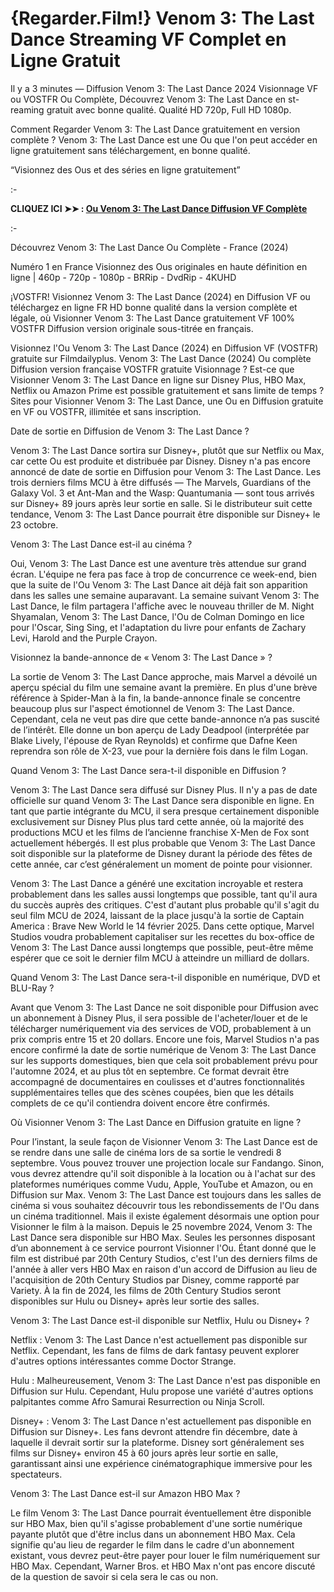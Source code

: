 # {Regarder.Film!} Venom 3: The Last Dance Streaming VF Complet en Ligne Gratuit
Il y a 3 minutes — Diffusion Venom 3: The Last Dance 2024 Visionnage VF ou VOSTFR Ou Complète, Découvrez Venom 3: The Last Dance en st-reaming gratuit avec bonne qualité. Qualité HD 720p, Full HD 1080p.

Comment Regarder Venom 3: The Last Dance gratuitement en version complète ? Venom 3: The Last Dance est une Ou que l'on peut accéder en ligne gratuitement sans téléchargement, en bonne qualité.

“Visionnez des Ous et des séries en ligne gratuitement”

:-

**CLIQUEZ ICI ➤➤ : [Ou Venom 3: The Last Dance Diffusion VF Complète](https://t.co/r40hPuMGCW)**

:-

Découvrez Venom 3: The Last Dance Ou Complète - France (2024)

Numéro 1 en France Visionnez des Ous originales en haute définition en ligne | 460p - 720p - 1080p - BRRip - DvdRip - 4KUHD

¡VOSTFR! Visionnez Venom 3: The Last Dance (2024) en Diffusion VF ou téléchargez en ligne FR HD bonne qualité dans la version complète et légale, où Visionner Venom 3: The Last Dance gratuitement VF 100% VOSTFR Diffusion version originale sous-titrée en français.

Visionnez l'Ou Venom 3: The Last Dance (2024) en Diffusion VF (VOSTFR) gratuite sur Filmdailyplus. Venom 3: The Last Dance (2024) Ou complète Diffusion version française VOSTFR gratuite Visionnage ? Est-ce que Visionner Venom 3: The Last Dance en ligne sur Disney Plus, HBO Max, Netflix ou Amazon Prime est possible gratuitement et sans limite de temps ? Sites pour Visionner Venom 3: The Last Dance, une Ou en Diffusion gratuite en VF ou VOSTFR, illimitée et sans inscription.

Date de sortie en Diffusion de Venom 3: The Last Dance ?

Venom 3: The Last Dance sortira sur Disney+, plutôt que sur Netflix ou Max, car cette Ou est produite et distribuée par Disney. Disney n'a pas encore annoncé de date de sortie en Diffusion pour Venom 3: The Last Dance. Les trois derniers films MCU à être diffusés — The Marvels, Guardians of the Galaxy Vol. 3 et Ant-Man and the Wasp: Quantumania — sont tous arrivés sur Disney+ 89 jours après leur sortie en salle. Si le distributeur suit cette tendance, Venom 3: The Last Dance pourrait être disponible sur Disney+ le 23 octobre.

Venom 3: The Last Dance est-il au cinéma ?

Oui, Venom 3: The Last Dance est une aventure très attendue sur grand écran. L'équipe ne fera pas face à trop de concurrence ce week-end, bien que la suite de l'Ou Venom 3: The Last Dance ait déjà fait son apparition dans les salles une semaine auparavant. La semaine suivant Venom 3: The Last Dance, le film partagera l'affiche avec le nouveau thriller de M. Night Shyamalan, Venom 3: The Last Dance, l'Ou de Colman Domingo en lice pour l'Oscar, Sing Sing, et l'adaptation du livre pour enfants de Zachary Levi, Harold and the Purple Crayon.

Visionnez la bande-annonce de « Venom 3: The Last Dance » ?

La sortie de Venom 3: The Last Dance approche, mais Marvel a dévoilé un aperçu spécial du film une semaine avant la première. En plus d'une brève référence à Spider-Man à la fin, la bande-annonce finale se concentre beaucoup plus sur l'aspect émotionnel de Venom 3: The Last Dance. Cependant, cela ne veut pas dire que cette bande-annonce n’a pas suscité de l’intérêt. Elle donne un bon aperçu de Lady Deadpool (interprétée par Blake Lively, l'épouse de Ryan Reynolds) et confirme que Dafne Keen reprendra son rôle de X-23, vue pour la dernière fois dans le film Logan.

Quand Venom 3: The Last Dance sera-t-il disponible en Diffusion ?

Venom 3: The Last Dance sera diffusé sur Disney Plus. Il n'y a pas de date officielle sur quand Venom 3: The Last Dance sera disponible en ligne. En tant que partie intégrante du MCU, il sera presque certainement disponible exclusivement sur Disney Plus plus tard cette année, où la majorité des productions MCU et les films de l’ancienne franchise X-Men de Fox sont actuellement hébergés. Il est plus probable que Venom 3: The Last Dance soit disponible sur la plateforme de Disney durant la période des fêtes de cette année, car c’est généralement un moment de pointe pour visionner.

Venom 3: The Last Dance a généré une excitation incroyable et restera probablement dans les salles aussi longtemps que possible, tant qu'il aura du succès auprès des critiques. C'est d'autant plus probable qu'il s'agit du seul film MCU de 2024, laissant de la place jusqu'à la sortie de Captain America : Brave New World le 14 février 2025. Dans cette optique, Marvel Studios voudra probablement capitaliser sur les recettes du box-office de Venom 3: The Last Dance aussi longtemps que possible, peut-être même espérer que ce soit le dernier film MCU à atteindre un milliard de dollars.

Quand Venom 3: The Last Dance sera-t-il disponible en numérique, DVD et BLU-Ray ?

Avant que Venom 3: The Last Dance ne soit disponible pour Diffusion avec un abonnement à Disney Plus, il sera possible de l'acheter/louer et de le télécharger numériquement via des services de VOD, probablement à un prix compris entre 15 et 20 dollars. Encore une fois, Marvel Studios n'a pas encore confirmé la date de sortie numérique de Venom 3: The Last Dance sur les supports domestiques, bien que cela soit probablement prévu pour l'automne 2024, et au plus tôt en septembre. Ce format devrait être accompagné de documentaires en coulisses et d'autres fonctionnalités supplémentaires telles que des scènes coupées, bien que les détails complets de ce qu'il contiendra doivent encore être confirmés.

Où Visionner Venom 3: The Last Dance en Diffusion gratuite en ligne ?

Pour l’instant, la seule façon de Visionner Venom 3: The Last Dance est de se rendre dans une salle de cinéma lors de sa sortie le vendredi 8 septembre. Vous pouvez trouver une projection locale sur Fandango. Sinon, vous devrez attendre qu'il soit disponible à la location ou à l'achat sur des plateformes numériques comme Vudu, Apple, YouTube et Amazon, ou en Diffusion sur Max. Venom 3: The Last Dance est toujours dans les salles de cinéma si vous souhaitez découvrir tous les rebondissements de l'Ou dans un cinéma traditionnel. Mais il existe également désormais une option pour Visionner le film à la maison. Depuis le 25 novembre 2024, Venom 3: The Last Dance sera disponible sur HBO Max. Seules les personnes disposant d’un abonnement à ce service pourront Visionner l'Ou. Étant donné que le film est distribué par 20th Century Studios, c'est l'un des derniers films de l'année à aller vers HBO Max en raison d'un accord de Diffusion au lieu de l'acquisition de 20th Century Studios par Disney, comme rapporté par Variety. À la fin de 2024, les films de 20th Century Studios seront disponibles sur Hulu ou Disney+ après leur sortie des salles.

Venom 3: The Last Dance est-il disponible sur Netflix, Hulu ou Disney+ ?

Netflix : Venom 3: The Last Dance n'est actuellement pas disponible sur Netflix. Cependant, les fans de films de dark fantasy peuvent explorer d'autres options intéressantes comme Doctor Strange.

Hulu : Malheureusement, Venom 3: The Last Dance n'est pas disponible en Diffusion sur Hulu. Cependant, Hulu propose une variété d'autres options palpitantes comme Afro Samurai Resurrection ou Ninja Scroll.

Disney+ : Venom 3: The Last Dance n'est actuellement pas disponible en Diffusion sur Disney+. Les fans devront attendre fin décembre, date à laquelle il devrait sortir sur la plateforme. Disney sort généralement ses films sur Disney+ environ 45 à 60 jours après leur sortie en salle, garantissant ainsi une expérience cinématographique immersive pour les spectateurs.

Venom 3: The Last Dance est-il sur Amazon HBO Max ?

Le film Venom 3: The Last Dance pourrait éventuellement être disponible sur HBO Max, bien qu'il s'agisse probablement d'une sortie numérique payante plutôt que d'être inclus dans un abonnement HBO Max. Cela signifie qu'au lieu de regarder le film dans le cadre d'un abonnement existant, vous devrez peut-être payer pour louer le film numériquement sur HBO Max. Cependant, Warner Bros. et HBO Max n'ont pas encore discuté de la question de savoir si cela sera le cas ou non.

